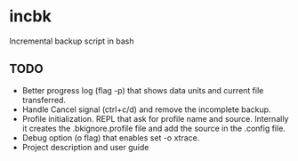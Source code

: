 # incbk
Incremental backup script in bash


## TODO
- Better progress log (flag -p) that shows data units and current file 
  transferred.
- Handle Cancel signal (ctrl+c/d) and remove the incomplete backup.
- Profile initialization. REPL that ask for profile name and source. 
  Internally it creates the .bkignore.profile file and add the source in the 
  .config file.
- Debug option (o flag) that enables set -o xtrace.
- Project description and user guide